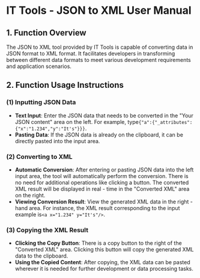 # IT Tools - JSON to XML User Manual

## 1. Function Overview
The JSON to XML tool provided by IT Tools is capable of converting data in JSON format to XML format. It facilitates developers in transforming between different data formats to meet various development requirements and application scenarios.

## 2. Function Usage Instructions

### (1) Inputting JSON Data

  * **Text Input**: Enter the JSON data that needs to be converted in the "Your JSON content" area on the left. For example, type`{"a":{"_attributes":{"x":"1.234","y":"It's"}}}`.
  * **Pasting Data**: If the JSON data is already on the clipboard, it can be directly pasted into the input area.

### (2) Converting to XML

  * **Automatic Conversion**: After entering or pasting JSON data into the left input area, the tool will automatically perform the conversion. There is no need for additional operations like clicking a button. The converted XML result will be displayed in real - time in the "Converted XML" area on the right.
  * **Viewing Conversion Result**: View the generated XML data in the right - hand area. For instance, the XML result corresponding to the input example is`<a x="1.234" y="It's"/>`.

### (3) Copying the XML Result

  * **Clicking the Copy Button**: There is a copy button to the right of the "Converted XML" area. Clicking this button will copy the generated XML data to the clipboard.
  * **Using the Copied Content**: After copying, the XML data can be pasted wherever it is needed for further development or data processing tasks.